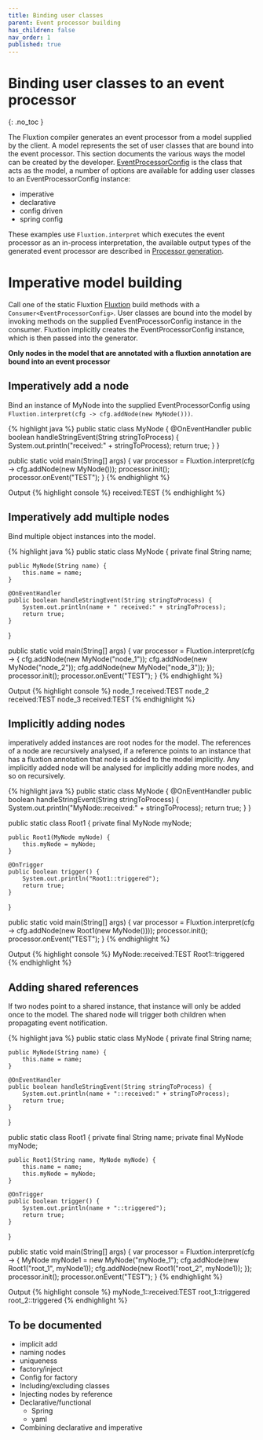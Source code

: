 ```yaml
---
title: Binding user classes
parent: Event processor building
has_children: false
nav_order: 1
published: true
---
```


# Binding user classes to an event processor
{: .no_toc }

The Fluxtion compiler generates an event processor from a model supplied by the client. A model represents the set of user classes
that are bound into the event processor. This section documents the various ways the model can be created by the developer. 
[EventProcessorConfig]({{site.fluxtion_src_compiler}}/EventProcessorConfig.java) is the class that acts as the model,
a number of options are available for adding user classes to an EventProcessorConfig instance:

* imperative
* declarative
* config driven
* spring config

These examples use `Fluxtion.interpret` which executes the event processor as an in-process interpretation, the 
available output types of the generated event processor are described in [Processor generation](processor_generation.md).

# Imperative model building
Call one of the static Fluxtion [Fluxtion]({{site.fluxtion_src_compiler}}/Fluxtion.java) build methods with a
`Consumer<EventProcessorConfig>`. User classes are bound into the model by invoking methods on the supplied 
EventProcessorConfig instance in the consumer. Fluxtion implicitly creates the EventProcessorConfig instance, which is then passed into the generator.

**Only nodes in the model that are annotated with a fluxtion annotation are bound into an event processor**

## Imperatively add a node
Bind an instance of MyNode into the supplied EventProcessorConfig using `Fluxtion.interpret(cfg -> cfg.addNode(new MyNode()))`. 

{% highlight java %}
public static class MyNode {
    @OnEventHandler
    public boolean handleStringEvent(String stringToProcess) {
        System.out.println("received:" + stringToProcess);
        return true;
    }
}

public static void main(String[] args) {
    var processor = Fluxtion.interpret(cfg -> cfg.addNode(new MyNode()));
    processor.init();
    processor.onEvent("TEST");
}
{% endhighlight %}

Output
{% highlight console %}
received:TEST
{% endhighlight %}

## Imperatively add multiple nodes
Bind multiple object instances into the model. 

{% highlight java %}
public static class MyNode {
    private final String name;

    public MyNode(String name) {
        this.name = name;
    }

    @OnEventHandler
    public boolean handleStringEvent(String stringToProcess) {
        System.out.println(name + " received:" + stringToProcess);
        return true;
    }
}

public static void main(String[] args) {
    var processor = Fluxtion.interpret(cfg -> {
        cfg.addNode(new MyNode("node_1"));
        cfg.addNode(new MyNode("node_2"));
        cfg.addNode(new MyNode("node_3"));
    });
    processor.init();
    processor.onEvent("TEST");
}
{% endhighlight %}

Output
{% highlight console %}
node_1 received:TEST
node_2 received:TEST
node_3 received:TEST
{% endhighlight %}

## Implicitly adding nodes
imperatively added instances are root nodes for the model. The references of a node are recursively analysed, if a 
reference points to an instance that has a fluxtion annotation that node is added to the model implicitly. Any implicitly
added node will be analysed for implicitly adding more nodes, and so on recursively.

{% highlight java %}
public static class MyNode {
    @OnEventHandler
    public boolean handleStringEvent(String stringToProcess) {
        System.out.println("MyNode::received:" + stringToProcess);
        return true;
    }
}

public static class Root1 {
    private final MyNode myNode;

    public Root1(MyNode myNode) {
        this.myNode = myNode;
    }

    @OnTrigger
    public boolean trigger() {
        System.out.println("Root1::triggered");
        return true;
    }
}

public static void main(String[] args) {
    var processor = Fluxtion.interpret(cfg -> cfg.addNode(new Root1(new MyNode())));
    processor.init();
    processor.onEvent("TEST");
}
{% endhighlight %}

Output
{% highlight console %}
MyNode::received:TEST
Root1::triggered
{% endhighlight %}

## Adding shared references
If two nodes point to a shared instance, that instance will only be added once to the model. The shared node will 
trigger both children when propagating event notification.

{% highlight java %}
public static class MyNode {
    private final String name;

    public MyNode(String name) {
        this.name = name;
    }

    @OnEventHandler
    public boolean handleStringEvent(String stringToProcess) {
        System.out.println(name + "::received:" + stringToProcess);
        return true;
    }
}

public static class Root1 {
    private final String name;
    private final MyNode myNode;

    public Root1(String name, MyNode myNode) {
        this.name = name;
        this.myNode = myNode;
    }

    @OnTrigger
    public boolean trigger() {
        System.out.println(name + "::triggered");
        return true;
    }
}

public static void main(String[] args) {
    var processor = Fluxtion.interpret(cfg -> {
        MyNode myNode1 = new MyNode("myNode_1");
        cfg.addNode(new Root1("root_1", myNode1));
        cfg.addNode(new Root1("root_2", myNode1));
    });
    processor.init();
    processor.onEvent("TEST");
}
{% endhighlight %}

Output
{% highlight console %}
myNode_1::received:TEST
root_1::triggered
root_2::triggered
{% endhighlight %}


## To be documented
- implicit add
- naming nodes
- uniqueness
- factory/inject
- Config for factory
- Including/excluding classes
- Injecting nodes by reference
- Declarative/functional
  - Spring
  - yaml
- Combining declarative and imperative

